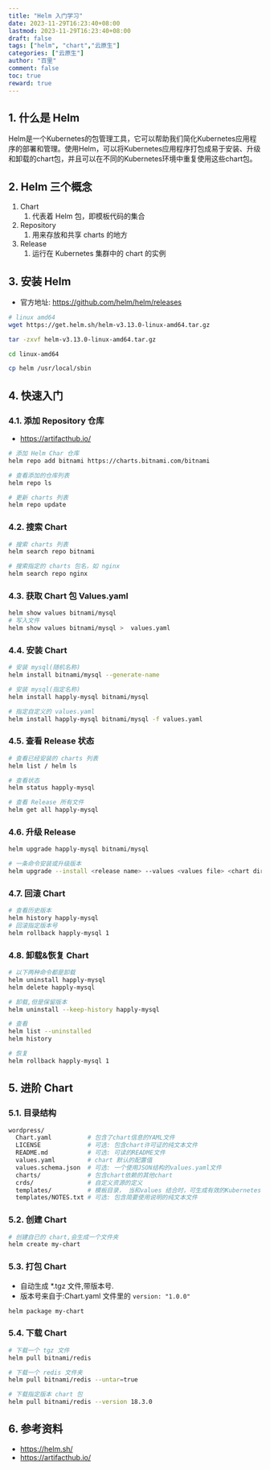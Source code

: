 ```yaml
---
title: "Helm 入门学习"
date: 2023-11-29T16:23:40+08:00
lastmod: 2023-11-29T16:23:40+08:00
draft: false
tags: ["helm", "chart","云原生"]
categories: ["云原生"]
author: "百里"
comment: false
toc: true
reward: true
---
```


## 1. 什么是 Helm

Helm是一个Kubernetes的包管理工具，它可以帮助我们简化Kubernetes应用程序的部署和管理。使用Helm，可以将Kubernetes应用程序打包成易于安装、升级和卸载的chart包，并且可以在不同的Kubernetes环境中重复使用这些chart包。

## 2. Helm 三个概念

1. Chart
   1. 代表着 Helm 包，即模板代码的集合
2. Repository
   1. 用来存放和共享 charts 的地方
3. Release
   1. 运行在 Kubernetes 集群中的 chart 的实例

## 3. 安装 Helm

- 官方地址: <https://github.com/helm/helm/releases>

```sh
# linux amd64
wget https://get.helm.sh/helm-v3.13.0-linux-amd64.tar.gz

tar -zxvf helm-v3.13.0-linux-amd64.tar.gz

cd linux-amd64

cp helm /usr/local/sbin
```

## 4. 快速入门

### 4.1. 添加 Repository 仓库

- <https://artifacthub.io/>

```sh
# 添加 Helm Char 仓库
helm repo add bitnami https://charts.bitnami.com/bitnami

# 查看添加的仓库列表
helm repo ls

# 更新 charts 列表
helm repo update
```

### 4.2. 搜索 Chart

```sh
# 搜索 charts 列表
helm search repo bitnami

# 搜索指定的 charts 包名，如 nginx
helm search repo nginx
```

### 4.3. 获取 Chart 包 Values.yaml

```sh
helm show values bitnami/mysql
# 写入文件
helm show values bitnami/mysql >  values.yaml
```

### 4.4. 安装 Chart

```sh
# 安装 mysql(随机名称)
helm install bitnami/mysql --generate-name

# 安装 mysql(指定名称)
helm install happly-mysql bitnami/mysql

# 指定自定义的 values.yaml
helm install happly-mysql bitnami/mysql -f values.yaml
```

### 4.5. 查看 Release 状态

```sh
# 查看已经安装的 charts 列表
helm list / helm ls 

# 查看状态
helm status happly-mysql

# 查看 Release 所有文件
helm get all happly-mysql
```

### 4.6. 升级 Release

```sh
helm upgrade happly-mysql bitnami/mysql

# 一条命令安装或升级版本
helm upgrade --install <release name> --values <values file> <chart directory>
```

### 4.7. 回滚 Chart

```sh
# 查看历史版本
helm history happly-mysql
# 回滚指定版本号
helm rollback happly-mysql 1
```

### 4.8. 卸载&恢复 Chart

```sh
# 以下两种命令都是卸载
helm uninstall happly-mysql
helm delete happly-mysql

# 卸载,但是保留版本
helm uninstall --keep-history happly-mysql

# 查看
helm list --uninstalled
helm history 

# 恢复
helm rollback happly-mysql 1
```

## 5. 进阶 Chart

### 5.1. 目录结构

```sh
wordpress/
  Chart.yaml          # 包含了chart信息的YAML文件
  LICENSE             # 可选: 包含chart许可证的纯文本文件
  README.md           # 可选: 可读的README文件
  values.yaml         # chart 默认的配置值
  values.schema.json  # 可选: 一个使用JSON结构的values.yaml文件
  charts/             # 包含chart依赖的其他chart
  crds/               # 自定义资源的定义
  templates/          # 模板目录， 当和values 结合时，可生成有效的Kubernetes manifest文件
  templates/NOTES.txt # 可选: 包含简要使用说明的纯文本文件
```

### 5.2. 创建 Chart

```sh
# 创建自已的 chart,会生成一个文件夹
helm create my-chart
```

### 5.3. 打包 Chart

- 自动生成 *.tgz 文件,带版本号.
- 版本号来自于:Chart.yaml 文件里的 `version: "1.0.0"`

```sh
helm package my-chart
```

### 5.4. 下载 Chart

```sh
# 下载一个 tgz 文件
helm pull bitnami/redis 

# 下载一个 redis 文件夹
helm pull bitnami/redis --untar=true

# 下载指定版本 chart 包
helm pull bitnami/redis --version 18.3.0
```

## 6. 参考资料

- <https://helm.sh/>
- <https://artifacthub.io/>
